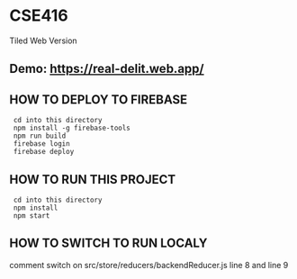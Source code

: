# CSE416
Tiled Web Version


## Demo: https://real-delit.web.app/


## HOW TO DEPLOY TO FIREBASE

```
 cd into this directory
 npm install -g firebase-tools
 npm run build
 firebase login
 firebase deploy
```

## HOW TO RUN THIS PROJECT 

```
 cd into this directory
 npm install
 npm start
```

## HOW TO SWITCH TO RUN LOCALY

comment switch on src/store/reducers/backendReducer.js line 8 and line 9